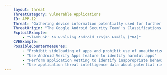 ```yaml
---
    layout: threat
    ThreatCategory: Vulnerable Applications
    ID: APP-12
    Threat: "Gathering device information potentially used for further attacks, such as persistent identifiers (phone number, IMEI, IMSI, MAC addresses), operating system and device hardware information, or list of installed applications (i.e., data collection)"
    ThreatOrigin: "The Google Android Security Team''s Classifications for Potentially Harmful Applications [^83]"
    ExploitExample:
        - "Slembunk: An Evolving Android Trojan Family [^84]"
    CVEExample:
    PossibleCountermeasures:
        - "Prohibit sideloading of apps and prohibit use of unauthorized app stores"
        - "Use Android Verify Apps feature to identify harmful apps"
        - "Perform application vetting to identify inappropriate behaviors by apps including permission requests made by the apps"
        - "Use application threat intelligence data about potential risks associated with apps installed on devices"
---
```

